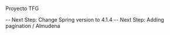 Proyecto TFG


-- Next Step: Change Spring version to 4.1.4
-- Next Step: Adding pagination
/ Almudena
